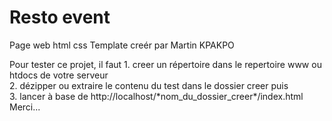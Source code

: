 <h1>Resto event</h1>
<p>Page web html css Template creér par Martin KPAKPO</p>
Pour tester ce projet, il faut
  1. creer un répertoire dans le repertoire www ou htdocs de votre serveur<br/>
  2. dézipper ou extraire le contenu du test dans le dossier creer puis <br/>
  3. lancer à base de http://localhost/*nom_du_dossier_creer*/index.html <br/>
Merci...
